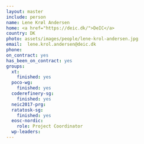 ```yaml
---
layout: master
include: person
name: Lene Krøl Andersen
home: <a href="https://deic.dk/">DeIC</a>
country: DK
photo: assets/images/people/lene-krol-andersen.jpg
email:  lene.krol.andersen@deic.dk
phone:
on_contract: yes
has_been_on_contract: yes
groups:
  xt:
    finished: yes
  poco-wg:
    finished: yes
  coderefinery-sg:
    finished: yes
  neic2017-prg:
  ratatosk-sg:
    finished: yes
  eosc-nordic:
    role: Project Coordinator
  wp-leaders:
---
```

